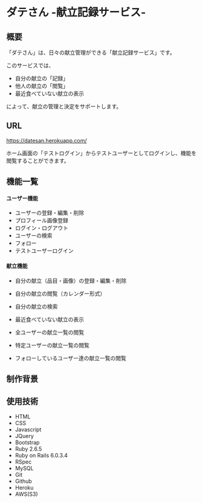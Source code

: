 # ダテさん -献立記録サービス-

## 概要

「ダテさん」は、日々の献立管理ができる「献立記録サービス」です。

このサービスでは、

 * 自分の献立の「記録」
 * 他人の献立の「閲覧」
 * 最近食べていない献立の表示
 
によって、献立の管理と決定をサポートします。


## URL

https://datesan.herokuapp.com/

ホーム画面の「テストログイン」からテストユーザーとしてログインし、機能を閲覧することができます。

## 機能一覧

#### ユーザー機能

 * ユーザーの登録・編集・削除
 * プロフィール画像登録
 * ログイン・ログアウト
 * ユーザーの検索
 * フォロー
 * テストユーザーログイン

#### 献立機能

 * 自分の献立（品目・画像）の登録・編集・削除
 * 自分の献立の閲覧（カレンダー形式）
 * 自分の献立の検索
 * 最近食べていない献立の表示
 
 * 全ユーザーの献立一覧の閲覧
 * 特定ユーザーの献立一覧の閲覧
 * フォローしているユーザー達の献立一覧の閲覧

## 制作背景

## 使用技術

* HTML
* CSS
* Javascript
* JQuery
* Bootstrap
* Ruby 2.6.5
* Ruby on Rails 6.0.3.4
* RSpec
* MySQL
* Git
* Github
* Heroku
* AWS(S3)
